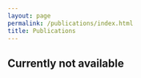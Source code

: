 ```yaml
---
layout: page
permalink: /publications/index.html
title: Publications
---
```


## Currently not available<br>
